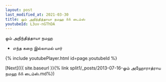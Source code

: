 ```yaml
---
layout: post
last_modified_at: 2021-03-30
title: ஓம் அநிந்தித்தாயா நமஹ ௧௧ டைம்ஸ்
youtubeId: L3uv-nGThDA
---
```

 
 
 ஓம் அநிந்தித்தாயா நமஹ  
 
 -  எந்த கறை இல்லாமல் யார் 
 
  
 
  
 
 
 
 
 
 


{% include youtubePlayer.html id=page.youtubeId %}
 
[Next]({{ site.baseurl }}{% link  split1/_posts/2013-07-16-ஓம் அஹோராத்ராய நமஹ ௧௧ டைம்ஸ்.md%})
 
